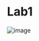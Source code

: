 # Lab1
![image](https://user-images.githubusercontent.com/92565402/142370848-b73d00fc-b579-43c2-9d39-8f5759f48141.png)
